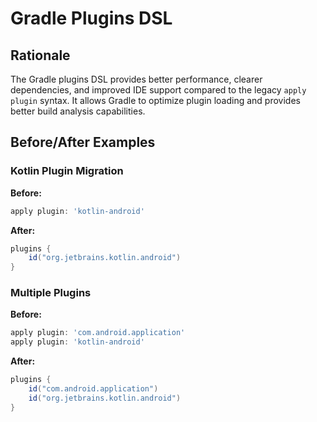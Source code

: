 # Gradle Plugins DSL

## Rationale

The Gradle plugins DSL provides better performance, clearer dependencies, and improved IDE support compared to the legacy `apply plugin` syntax. It allows Gradle to optimize plugin loading and provides better build analysis capabilities.

## Before/After Examples

### Kotlin Plugin Migration

**Before:**
```gradle
apply plugin: 'kotlin-android'
```

**After:**
```gradle
plugins {
    id("org.jetbrains.kotlin.android")
}
```

### Multiple Plugins

**Before:**
```gradle
apply plugin: 'com.android.application'
apply plugin: 'kotlin-android'
```

**After:**
```gradle
plugins {
    id("com.android.application")
    id("org.jetbrains.kotlin.android")
}
